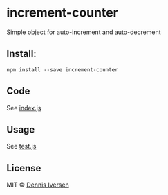 # increment-counter

Simple object for auto-increment and auto-decrement

## Install: 

    npm install --save increment-counter

## Code

See [index.js](index.js)

## Usage

See [test.js](test.js)

## License

MIT © [Dennis Iversen](https://github.com/diversen)
